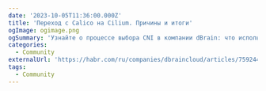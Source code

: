 ```yaml
---
date: '2023-10-05T11:36:00.000Z'
title: 'Переход с Calico на Cilium. Причины и итоги'
ogImage: ogimage.png
ogSummary: 'Узнайте о процессе выбора CNI в компании dBrain: что использовали в Calico, в каких конфигурациях и как используют Cilium.'
categories:
  - Community
externalUrl: 'https://habr.com/ru/companies/dbraincloud/articles/759244/'
tags:
  - Community
---
```

